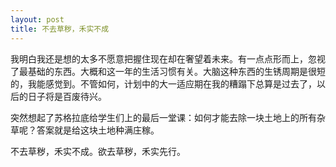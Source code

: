 ```yaml
---
layout: post
title: 不去草秽，禾实不成
---
```


我明白我还是想的太多不愿意把握住现在却在奢望着未来。有一点点形而上，忽视了最基础的东西。大概和这一年的生活习惯有关。大脑这种东西的生锈周期是很短的，我能感觉到。不管如何，计划中的大一适应期在我的糟蹋下总算是过去了，以后的日子将是百废待兴。

 突然想起了苏格拉底给学生们上的最后一堂课：如何才能去除一块土地上的所有杂草呢？答案就是给这块土地种满庄稼。

不去草秽，禾实不成。欲去草秽，禾实先行。